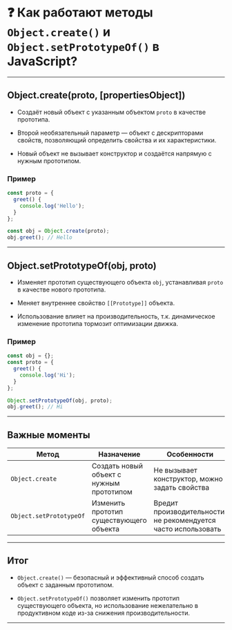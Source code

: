 # ❓ Как работают методы `Object.create()` и `Object.setPrototypeOf()` в JavaScript?

---

## Object.create(proto, [propertiesObject])

- Создаёт новый объект с указанным объектом `proto` в качестве прототипа.

- Второй необязательный параметр — объект с дескрипторами свойств, позволяющий определить свойства и их характеристики.

- Новый объект не вызывает конструктор и создаётся напрямую с нужным прототипом.

### Пример

```js
const proto = {
  greet() {
    console.log('Hello');
  }
};

const obj = Object.create(proto);
obj.greet(); // Hello
```

---

## Object.setPrototypeOf(obj, proto)

- Изменяет прототип существующего объекта `obj`, устанавливая `proto` в качестве нового прототипа.

- Меняет внутреннее свойство `[[Prototype]]` объекта.

- Использование влияет на производительность, т.к. динамическое изменение прототипа тормозит оптимизации движка.

### Пример

```js
const obj = {};
const proto = {
  greet() {
    console.log('Hi');
  }
};

Object.setPrototypeOf(obj, proto);
obj.greet(); // Hi
```

---

## Важные моменты

| Метод                   | Назначение                               | Особенности                                                    |
| ----------------------- | ---------------------------------------- | -------------------------------------------------------------- |
| `Object.create`         | Создать новый объект с нужным прототипом | Не вызывает конструктор, можно задать свойства                 |
| `Object.setPrototypeOf` | Изменить прототип существующего объекта  | Вредит производительности, не рекомендуется часто использовать |

---

## Итог

- `Object.create()` — безопасный и эффективный способ создать объект с заданным прототипом.

- `Object.setPrototypeOf()` позволяет изменить прототип существующего объекта, но использование нежелательно в продуктивном коде из-за снижения производительности.

---
